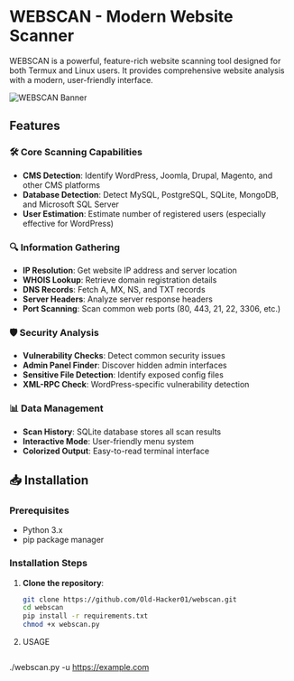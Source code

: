 # WEBSCAN - Modern Website Scanner

WEBSCAN is a powerful, feature-rich website scanning tool designed for both Termux and Linux users. It provides comprehensive website analysis with a modern, user-friendly interface.

![WEBSCAN Banner](https://i.imgur.com/examplebanner.png)

## Features

### 🛠️ Core Scanning Capabilities
- **CMS Detection**: Identify WordPress, Joomla, Drupal, Magento, and other CMS platforms
- **Database Detection**: Detect MySQL, PostgreSQL, SQLite, MongoDB, and Microsoft SQL Server
- **User Estimation**: Estimate number of registered users (especially effective for WordPress)

### 🔍 Information Gathering
- **IP Resolution**: Get website IP address and server location
- **WHOIS Lookup**: Retrieve domain registration details
- **DNS Records**: Fetch A, MX, NS, and TXT records
- **Server Headers**: Analyze server response headers
- **Port Scanning**: Scan common web ports (80, 443, 21, 22, 3306, etc.)

### 🛡️ Security Analysis
- **Vulnerability Checks**: Detect common security issues
- **Admin Panel Finder**: Discover hidden admin interfaces
- **Sensitive File Detection**: Identify exposed config files
- **XML-RPC Check**: WordPress-specific vulnerability detection

### 📊 Data Management
- **Scan History**: SQLite database stores all scan results
- **Interactive Mode**: User-friendly menu system
- **Colorized Output**: Easy-to-read terminal interface

## 📥 Installation

### Prerequisites
- Python 3.x
- pip package manager

### Installation Steps

1. **Clone the repository**:
   ```bash
   git clone https://github.com/Old-Hacker01/webscan.git
   cd webscan
   pip install -r requirements.txt
   chmod +x webscan.py
2. USAGE
   ```bash
  ./webscan.py -u https://example.com
